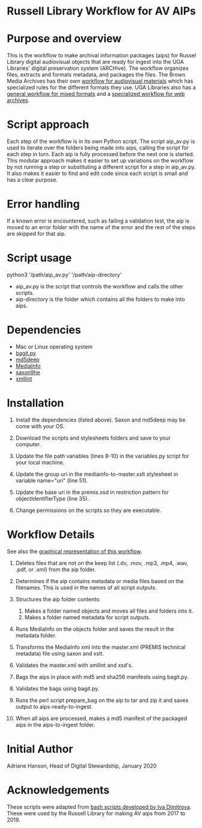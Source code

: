 # Russell Library Workflow for AV AIPs

# Purpose and overview
This is the workflow to make archival information packages (aips) for Russel Library digital audiovisual objects that are ready for ingest into the UGA Libraries' digital preservation system (ARCHive). The workflow organizes files, extracts and formats metadata, and packages the files. The Brown Media Archives has their own [workflow for audiovisual materials](https://github.com/uga-libraries/av-aip) which has specialized rules for the different formats they use. UGA Libraries also has a [general workflow for mixed formats](https://github.com/uga-libraries/general-aip) and a [specialized workflow for web archives](https://github.com/uga-libraries/web-aip).

# Script approach
Each step of the workflow is in its own Python script. The script aip_av.py is used to iterate over the folders being made into aips, calling the script for each step in turn. Each aip is fully processed before the next one is started. This modular approach makes it easier to set up variations on the workflow by not running a step or substituting a different script for a step in aip_av.py. It also makes it easier to find and edit code since each script is small and has a clear purpose.

# Error handling
If a known error is encountered, such as failing a validation test, the aip is moved to an error folder with the name of the error and the rest of the steps are skipped for that aip. 

# Script usage
python3 '/path/aip_av.py' '/path/aip-directory'
* aip_av.py is the script that controls the workflow and calls the other scripts.
* aip-directory is the folder which contains all the folders to make into aips.

# Dependencies
* Mac or Linux operating system
* [bagit.py](https://github.com/LibraryOfCongress/bagit-python)
* [md5deep](https://github.com/jessek/hashdeep)
* [MediaInfo](https://mediaarea.net/en/MediaInfo)
* [saxon9he](http://saxon.sourceforge.net/)
* [xmllint](http://xmlsoft.org/xmllint.html)

# Installation
1. Install the dependencies (listed above). Saxon and md5deep may be come with your OS.


2. Download the scripts and stylesheets folders and save to your computer.
3. Update the file path variables (lines 8-10) in the variables.py script for your local machine.
4. Update the group uri in the mediainfo-to-master.xslt stylesheet in variable name="uri" (line 51). 
5. Update the base uri in the premis.xsd in restriction pattern for objectIdentifierType (line 35).
5. Change permissions on the scripts so they are executable.

# Workflow Details
See also the [graphical representation of this workflow](https://github.com/uga-libraries/av-aip_russell/blob/master/Russell%20AV%20Preservation%20Script%20Flow%20Diagram.png).

1. Deletes files that are not on the keep list (.dv, .mov, .mp3, .mp4, .wav, .pdf, or .xml) from the aip folder.


2. Determines if the aip contains metadata or media files based on the filenames. This is used in the names of all script outputs.
3. Structures the aip folder contents:
    1. Makes a folder named objects and moves all files and folders into it.
    2. Makes a folder named metadata for script outputs. 
4. Runs MediaInfo on the objects folder and saves the result in the metadata folder.
5. Transforms the MediaInfo xml into the master.xml (PREMIS technical metadata) file using saxon and xslt.
6. Validates the master.xml with xmllint and xsd's.
7. Bags the aips in place with md5 and sha256 manifests using bagit.py.
8. Validates the bags using bagit.py.
9. Runs the perl script prepare_bag on the aip to tar and zip it and saves output to aips-ready-to-ingest.
10. When all aips are processed, makes a md5 manifest of the packaged aips in the aips-to-ingest folder.

# Initial Author
Adriane Hanson, Head of Digital Stewardship, January 2020

# Acknowledgements
These scripts were adapted from [bash scripts developed by Iva Dimitrova](https://github.com/uga-libraries/aip-mac-bash-mediainfo). These were used by the Russell Library for making AV aips from 2017 to 2019.
